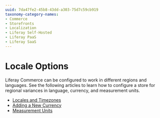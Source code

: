 ```yaml
---
uuid: 7da47fe2-45b8-43dd-a303-75d7c59cb919
taxonomy-category-names:
- Commerce
- Storefronts
- Localization
- Liferay Self-Hosted
- Liferay PaaS
- Liferay SaaS
---
```

# Locale Options

Liferay Commerce can be configured to work in different regions and languages. See the following articles to learn how to configure a store for regional variances in language, currency, and measurement units.

* [Locales and Timezones](https://help.liferay.com/hc/en-us/articles/360018176071-Locales-and-Encoding-Configuration)
* [Adding a New Currency](./currencies/adding-a-new-currency.md)
* [Measurement Units](./configuring-shipping-methods/measurement-units.md)
